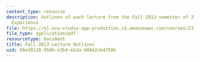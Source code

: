```yaml
---
content_type: resource
description: Outlines of each lecture from the Fall 2013 semester of 21L.011 The Film
  Experience.
file: https://ol-ocw-studio-app-production.s3.amazonaws.com/courses/21l-011-the-film-experience-fall-2013/08e30130958be2b4eb2a68042cb4750b_MIT21L_011F13_lec_outlines.pdf
file_type: application/pdf
resourcetype: Document
title: Fall 2013 Lecture Outlines
uid: 08e30130-958b-e2b4-eb2a-68042cb4750b
---
```

